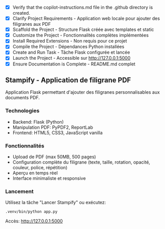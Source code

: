 - [x] Verify that the copilot-instructions.md file in the .github directory is created.
- [x] Clarify Project Requirements - Application web locale pour ajouter des filigranes aux PDF
- [x] Scaffold the Project - Structure Flask créée avec templates et static
- [x] Customize the Project - Fonctionnalités complètes implémentées
- [x] Install Required Extensions - Non requis pour ce projet
- [x] Compile the Project - Dépendances Python installées
- [x] Create and Run Task - Tâche Flask configurée et lancée
- [x] Launch the Project - Accessible sur http://127.0.0.1:5000
- [x] Ensure Documentation is Complete - README.md complet

## Stampify - Application de filigrane PDF

Application Flask permettant d'ajouter des filigranes personnalisables aux documents PDF.

### Technologies
- Backend: Flask (Python)
- Manipulation PDF: PyPDF2, ReportLab
- Frontend: HTML5, CSS3, JavaScript vanilla

### Fonctionnalités
- Upload de PDF (max 50MB, 500 pages)
- Configuration complète du filigrane (texte, taille, rotation, opacité, couleur, police, répétition)
- Aperçu en temps réel
- Interface minimaliste et responsive

### Lancement
Utilisez la tâche "Lancer Stampify" ou exécutez:
```
.venv/bin/python app.py
```

Accès: http://127.0.0.1:5000
